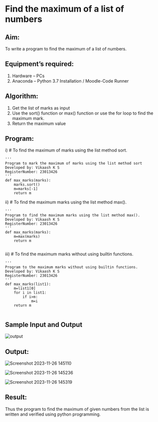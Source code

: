 # Find the maximum of a list of numbers
## Aim:
To write a program to find the maximum of a list of numbers.
## Equipment’s required:
1.	Hardware – PCs
2.	Anaconda – Python 3.7 Installation / Moodle-Code Runner
## Algorithm:
1.	Get the list of marks as input
2.	Use the sort() function or max() function or use the for loop to find the maximum mark.
3.	Return the maximum value
## Program:

i)	# To find the maximum of marks using the list method sort.
~~~
''' 
Program to mark the maximum of marks using the list method sort
Developed by: Vikaash K S
RegisterNumber: 23013426
'''
def max_marks(marks):
    marks.sort()
    m=marks[-1]
    return m
~~~

ii)	# To find the maximum marks using the list method max().
~~~
''' 
Program to find the maximum marks using the list method max().
Developed by: Vikaash K S
RegisterNumber: 23013426
'''
def max_marks(marks):
    m=max(marks)
    return m


~~~

iii) # To find the maximum marks without using builtin functions.
~~~
''' 
Program to the maximum marks without using builtin functions.
Developed by: Vikaash K S
RegisterNumber: 23013426
'''
def max_marks(list1):
    m=list1[0]
    for i in list1:
        if i>m:
            m=i
    return m


~~~
## Sample Input and Output
![output](./img/max_marks1.jpg) 

## Output:
![Screenshot 2023-11-26 145110](https://github.com/Vikaash19/FindMaximum/assets/148514589/aae40c2a-8196-4d95-90ed-4c7cb711cf34)

![Screenshot 2023-11-26 145236](https://github.com/Vikaash19/FindMaximum/assets/148514589/546c3221-57ed-4458-96b9-e77c0f4ade45)

![Screenshot 2023-11-26 145319](https://github.com/Vikaash19/FindMaximum/assets/148514589/466114d7-38e5-46b5-bd00-af0cd5643522)

## Result:
Thus the program to find the maximum of given numbers from the list is written and verified using python programming.
